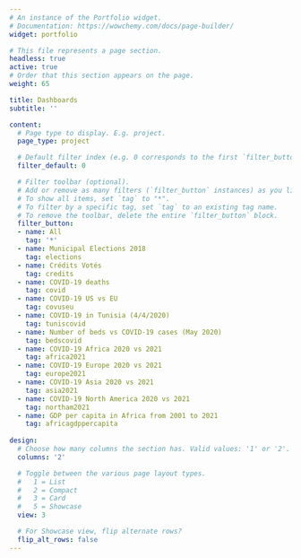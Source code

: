 ```yaml
---
# An instance of the Portfolio widget.
# Documentation: https://wowchemy.com/docs/page-builder/
widget: portfolio

# This file represents a page section.
headless: true
active: true
# Order that this section appears on the page.
weight: 65

title: Dashboards
subtitle: ''

content:
  # Page type to display. E.g. project.
  page_type: project

  # Default filter index (e.g. 0 corresponds to the first `filter_button` instance below).
  filter_default: 0

  # Filter toolbar (optional).
  # Add or remove as many filters (`filter_button` instances) as you like.
  # To show all items, set `tag` to "*".
  # To filter by a specific tag, set `tag` to an existing tag name.
  # To remove the toolbar, delete the entire `filter_button` block.
  filter_button:
  - name: All
    tag: '*'
  - name: Municipal Elections 2018
    tag: elections
  - name: Crédits Votés
    tag: credits
  - name: COVID-19 deaths
    tag: covid
  - name: COVID-19 US vs EU
    tag: covuseu
  - name: COVID-19 in Tunisia (4/4/2020)
    tag: tuniscovid
  - name: Number of beds vs COVID-19 cases (May 2020)
    tag: bedscovid
  - name: COVID-19 Africa 2020 vs 2021
    tag: africa2021
  - name: COVID-19 Europe 2020 vs 2021
    tag: europe2021
  - name: COVID-19 Asia 2020 vs 2021
    tag: asia2021
  - name: COVID-19 North America 2020 vs 2021
    tag: northam2021
  - name: GDP per capita in Africa from 2001 to 2021
    tag: africagdppercapita
    
design:
  # Choose how many columns the section has. Valid values: '1' or '2'.
  columns: '2'

  # Toggle between the various page layout types.
  #   1 = List
  #   2 = Compact
  #   3 = Card
  #   5 = Showcase
  view: 3

  # For Showcase view, flip alternate rows?
  flip_alt_rows: false
---
```

